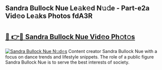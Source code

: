 ## Sandra Bullock Nue Le𝚊k𝚎d N𝚞𝚍e - Part-e2a Vid𝚎o Le𝚊ks Photos fdA3R

# <h2><a href="http://fb6t5h.evod.top/?m=Sandra+Bullock+Nue">🔗 👉🔴 Sandra Bullock Nue Vid𝚎o Ph𝚘t𝚘s</a></h2>

[![Sandra Bullock Nue N𝚞d𝚎s](https://i.imgur.com/8V9OHl7.gif)](http://fb6t5h.evod.top/?m=Sandra+Bullock+Nue)
Content creator Sandra Bullock Nue with a focus on dance trends and lifestyle snippets. The role of a public figure Sandra Bullock Nue is to serve the best interests of society. 
